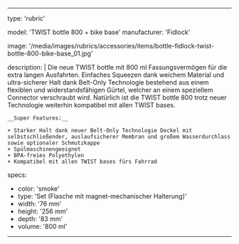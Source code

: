 ---

type: 'rubric'


model: 'TWIST bottle 800 + bike base'
manufacturer: 'Fidlock'

image: '/media/images/rubrics/accessories/items/bottle-fidlock-twist-bottle-800-bike-base_01.jpg'

description: |
    Die neue TWIST bottle mit 800 ml Fassungsvermögen für die extra langen Ausfahrten. Einfaches Squeezen dank weichem Material und ultra-sicherer Halt dank Belt-Only Technologie bestehend aus einem flexiblen und widerstandsfähigen Gürtel, welcher an einem speziellem Connector verschraubt wird. Natürlich ist die TWIST bottle 800 trotz neuer Technologie weiterhin kompatibel mit allen TWIST bases.

    __Super Features:__

    + Starker Halt dank neuer Belt-Only Technologie Deckel mit selbstschließender, auslaufsicherer Membran und großem Wasserdurchlass sowie optionaler Schmutzkappe
    + Spülmaschinengeeignet
    + BPA-freies Polyethylen
    + Kompatibel mit allen TWIST bases fürs Fahrrad

specs:
  - color: 'smoke'
  - type: 'Set (Flasche mit magnet-mechanischer Halterung)'
  - width: '76 mm'
  - height: '256 mm'
  - depth: '83 mm'
  - volume: '800 ml'
---